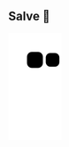 ## Salve 🤙
  ![Snake animation](https://github.com/Scrooley/Scrooley/blob/output/github-contribution-grid-snake.svg)
